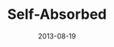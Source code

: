 ---
layout: media
category: media
series: "God Is ____"
title: "Self-Absorbed"
date: 2013-08-19
description: "Brian Tome talks about how God is self-absorbed."
video: "https://s3.amazonaws.com/crossroadsvideomessages/god_is_06.mp4"
video-poster: "https://www.crossroads.net/uploadedfiles/god-is-06-still.jpg"
---